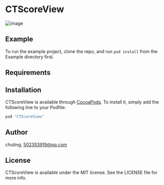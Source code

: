# CTScoreView

 ![image](https://github.com/chuting/CTScoreView/blob/1.0.1/分数.gif) 
## Example

To run the example project, clone the repo, and run `pod install` from the Example directory first.

## Requirements

## Installation

CTScoreView is available through [CocoaPods](http://cocoapods.org). To install
it, simply add the following line to your Podfile:

```ruby
pod "CTScoreView"
```

## Author

chuting, 502353919@qq.com

## License

CTScoreView is available under the MIT license. See the LICENSE file for more info.
